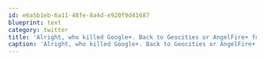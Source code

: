 ```yaml
---
id: e6a5b1eb-6a11-48fe-8a4d-e920f9d41687
blueprint: text
category: twitter
title: 'Alright, who killed Google+. Back to Geocities or AngelFire+ for me'
caption: 'Alright, who killed Google+. Back to Geocities or AngelFire+ for me'
---
```

